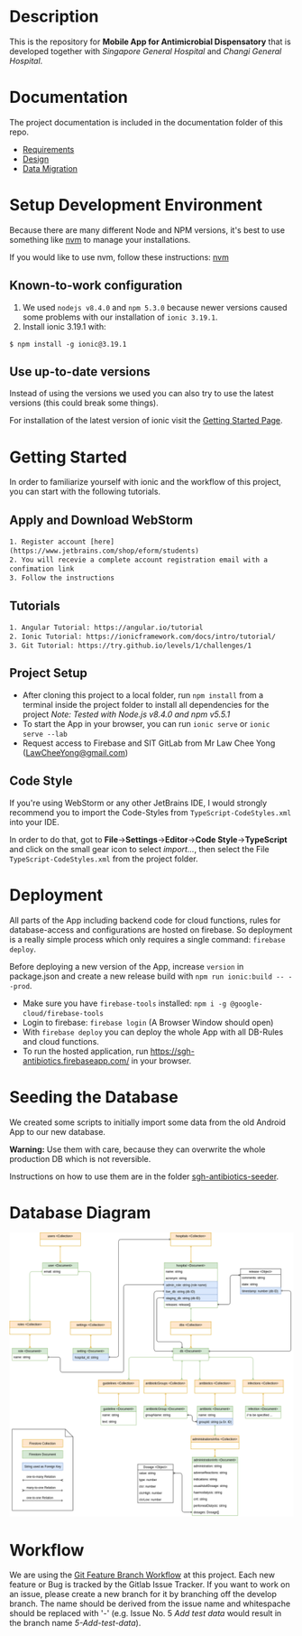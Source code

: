 # Description
This is the repository for **Mobile App for Antimicrobial Dispensatory** that is 
developed together with *Singapore General Hospital* and *Changi General Hospital*.

# Documentation
The project documentation is included in the documentation folder of this repo.
 - [Requirements](documentation/requirements.md)
 - [Design](documentation/design.md)
 - [Data Migration](documentation/migration.md)

# Setup Development Environment
Because there are many different Node and NPM versions, it's best to use something like
[nvm](https://github.com/creationix/nvm) to manage your installations.

If you would like to use nvm, follow these instructions: [nvm](https://github.com/creationix/nvm)

## Known-to-work configuration
1. We used `nodejs v8.4.0` and `npm 5.3.0` because newer versions caused some problems with our 
 installation of `ionic 3.19.1`.
2. Install ionic 3.19.1 with: 
```
$ npm install -g ionic@3.19.1
```
## Use up-to-date versions
Instead of using the versions we used you can also try to use the latest versions (this could break some things).

For installation of the latest version of ionic visit the [Getting Started Page](https://ionicframework.com/getting-started/).

# Getting Started
In order to familiarize yourself with ionic and the workflow of this project, you can
start with the following tutorials.

## Apply and Download WebStorm
  	1. Register account [here](https://www.jetbrains.com/shop/eform/students)
  	2. You will recevie a complete account registration email with a confimation link
  	3. Follow the instructions
## Tutorials
    1. Angular Tutorial: https://angular.io/tutorial
  	2. Ionic Tutorial: https://ionicframework.com/docs/intro/tutorial/
  	3. Git Tutorial: https://try.github.io/levels/1/challenges/1
  	
## Project Setup
- After cloning this project to a local folder, run `npm install` from a terminal inside the project folder to install all dependencies for the project *Note: Tested with Node.js v8.4.0 and npm v5.5.1*
- To start the App in your browser, you can run `ionic serve` or `ionic serve --lab`
- Request access to Firebase and SIT GitLab from Mr Law Chee Yong (LawCheeYong@gmail.com)

## Code Style
If you're using WebStorm or any other JetBrains IDE, I would strongly recommend you to import the 
Code-Styles from `TypeScript-CodeStyles.xml` into your IDE.

In order to do that, got to **File**->**Settings**->**Editor**->**Code Style**->**TypeScript** and click on the small gear icon to select *import...*, then select the File `TypeScript-CodeStyles.xml` from the project folder. 


# Deployment
All parts of the App including backend code for cloud functions, rules for database-access and configurations are hosted on firebase. So deployment is a really simple process which only requires a single command: `firebase deploy`.

Before deploying a new version of the App, increase `version` in package.json and create a new release build with `npm run ionic:build -- --prod`.
 

- Make sure you have `firebase-tools` installed: `npm i -g @google-cloud/firebase-tools`
- Login to firebase: `firebase login` (A Browser Window should open)
- With `firebase deploy` you can deploy the whole App with all DB-Rules and cloud functions.
- To run the hosted application, run https://sgh-antibiotics.firebaseapp.com/ in your browser.

# Seeding the Database

We created some scripts to initially import some data from the old Android App to our new database.
 
**Warning:** Use them with care, because they can overwrite the whole production DB which is not reversible. 

Instructions on how to use them are in the folder [sgh-antibiotics-seeder](sgh-antibiotics-seeder/README.md).

# Database Diagram
![Image of Database Diagram](documentation/img/antibiotics_ERM.png)

# Workflow
We are using the [Git Feature Branch Workflow](https://www.atlassian.com/git/tutorials/comparing-workflows/feature-branch-workflow) at this project. Each new feature 
or Bug is tracked by the Gitlab Issue Tracker. If you want to work on an issue, please
create a new branch for it by branching off the develop branch. The name should be derived from the 
issue name and whitespache should be replaced with '-' (e.g. Issue No. 5 
*Add test data* would result in the branch name *5-Add-test-data*).

